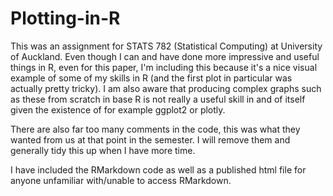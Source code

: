 # Plotting-in-R

This was an assignment for STATS 782 (Statistical Computing) at University of Auckland. Even though I can and have done more impressive and useful
things in R, even for this paper, I'm including this because it's a nice visual example of some of my skills in R (and the first plot in particular was actually pretty tricky).
I am also aware that producing complex graphs such as these from scratch in base R is not really a useful skill in and of itself given the existence of for example ggplot2 or plotly.

There are also far too many comments in the code, this was what they wanted from us at that point in the semester. I will remove them and generally tidy this up when I have more time.

I have included the RMarkdown code as well as a published html file for anyone unfamiliar with/unable to access RMarkdown.